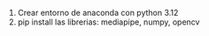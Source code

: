 1. Crear entorno de anaconda con python 3.12
2. pip install las librerias: mediapipe, numpy, opencv
